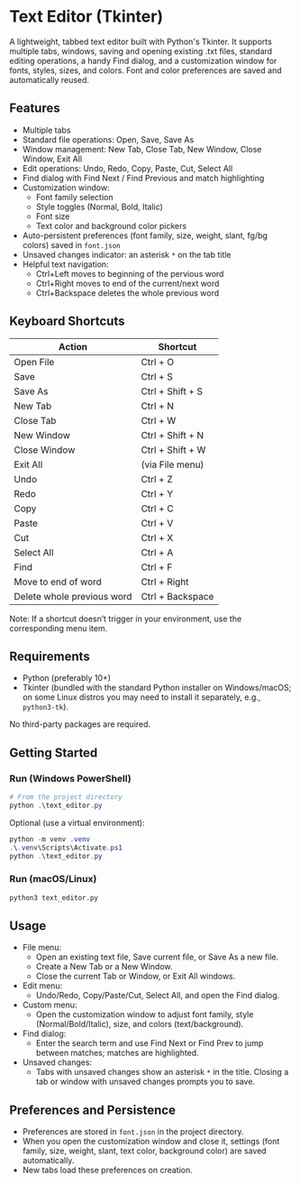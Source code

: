 # Text Editor (Tkinter)

A lightweight, tabbed text editor built with Python's Tkinter. It supports multiple tabs, windows, saving and opening existing .txt files,  standard editing operations, a handy Find dialog, and a customization window for fonts, styles, sizes, and colors. Font and color preferences are saved and automatically reused.

## Features

- Multiple tabs
- Standard file operations: Open, Save, Save As
- Window management: New Tab, Close Tab, New Window, Close Window, Exit All
- Edit operations: Undo, Redo, Copy, Paste, Cut, Select All
- Find dialog with Find Next / Find Previous and match highlighting
- Customization window:
  - Font family selection
  - Style toggles (Normal, Bold, Italic)
  - Font size
  - Text color and background color pickers
- Auto-persistent preferences (font family, size, weight, slant, fg/bg colors) saved in `font.json`
- Unsaved changes indicator: an asterisk `*` on the tab title
- Helpful text navigation:
  - Ctrl+Left moves to beginning of the pervious word
  - Ctrl+Right moves to end of the current/next word
  - Ctrl+Backspace deletes the whole previous word

## Keyboard Shortcuts

| Action | Shortcut |
|---|---|
| Open File | Ctrl + O |
| Save | Ctrl + S |
| Save As | Ctrl + Shift + S |
| New Tab | Ctrl + N |
| Close Tab | Ctrl + W |
| New Window | Ctrl + Shift + N |
| Close Window | Ctrl + Shift + W |
| Exit All | (via File menu) |
| Undo | Ctrl + Z |
| Redo | Ctrl + Y |
| Copy | Ctrl + C |
| Paste | Ctrl + V |
| Cut | Ctrl + X |
| Select All | Ctrl + A |
| Find | Ctrl + F |
| Move to end of word | Ctrl + Right |
| Delete whole previous word | Ctrl + Backspace |

Note: If a shortcut doesn’t trigger in your environment, use the corresponding menu item.

## Requirements

- Python (preferably 10+)
- Tkinter (bundled with the standard Python installer on Windows/macOS; on some Linux distros you may need to install it separately, e.g., `python3-tk`).

No third-party packages are required.

## Getting Started

### Run (Windows PowerShell)

```powershell
# From the project directory
python .\text_editor.py
```

Optional (use a virtual environment):

```powershell
python -m venv .venv
.\.venv\Scripts\Activate.ps1
python .\text_editor.py
```

### Run (macOS/Linux)

```bash
python3 text_editor.py
```

## Usage

- File menu:
  - Open an existing text file, Save current file, or Save As a new file.
  - Create a New Tab or a New Window.
  - Close the current Tab or Window, or Exit All windows.
- Edit menu:
  - Undo/Redo, Copy/Paste/Cut, Select All, and open the Find dialog.
- Custom menu:
  - Open the customization window to adjust font family, style (Normal/Bold/Italic), size, and colors (text/background).
- Find dialog:
  - Enter the search term and use Find Next or Find Prev to jump between matches; matches are highlighted.
- Unsaved changes:
  - Tabs with unsaved changes show an asterisk `*` in the title. Closing a tab or window with unsaved changes prompts you to save.

## Preferences and Persistence

- Preferences are stored in `font.json` in the project directory.
- When you open the customization window and close it, settings (font family, size, weight, slant, text color, background color) are saved automatically.
- New tabs load these preferences on creation.


